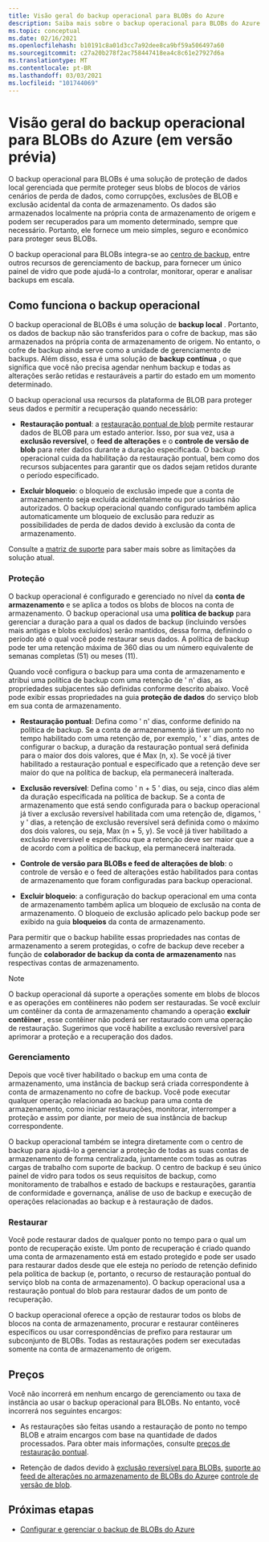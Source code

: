```yaml
---
title: Visão geral do backup operacional para BLOBs do Azure
description: Saiba mais sobre o backup operacional para BLOBs do Azure (em versão prévia).
ms.topic: conceptual
ms.date: 02/16/2021
ms.openlocfilehash: b10191c8a01d3cc7a92dee8ca9bf59a506497a60
ms.sourcegitcommit: c27a20b278f2ac758447418ea4c8c61e27927d6a
ms.translationtype: MT
ms.contentlocale: pt-BR
ms.lasthandoff: 03/03/2021
ms.locfileid: "101744069"
---
```

# <a name="overview-of-operational-backup-for-azure-blobs-in-preview"></a>Visão geral do backup operacional para BLOBs do Azure (em versão prévia)

O backup operacional para BLOBs é uma solução de proteção de dados local gerenciada que permite proteger seus blobs de blocos de vários cenários de perda de dados, como corrupções, exclusões de BLOB e exclusão acidental da conta de armazenamento. Os dados são armazenados localmente na própria conta de armazenamento de origem e podem ser recuperados para um momento determinado, sempre que necessário. Portanto, ele fornece um meio simples, seguro e econômico para proteger seus BLOBs.

O backup operacional para BLOBs integra-se ao [centro de backup](backup-center-overview.md), entre outros recursos de gerenciamento de backup, para fornecer um único painel de vidro que pode ajudá-lo a controlar, monitorar, operar e analisar backups em escala.

## <a name="how-operational-backup-works"></a>Como funciona o backup operacional

O backup operacional de BLOBs é uma solução de **backup local** . Portanto, os dados de backup não são transferidos para o cofre de backup, mas são armazenados na própria conta de armazenamento de origem. No entanto, o cofre de backup ainda serve como a unidade de gerenciamento de backups. Além disso, essa é uma solução de **backup contínua** , o que significa que você não precisa agendar nenhum backup e todas as alterações serão retidas e restauráveis a partir do estado em um momento determinado.

O backup operacional usa recursos da plataforma de BLOB para proteger seus dados e permitir a recuperação quando necessário:

- **Restauração pontual**: a [restauração pontual de blob](https://docs.microsoft.com/azure/storage/blobs/point-in-time-restore-overview) permite restaurar dados de BLOB para um estado anterior. Isso, por sua vez, usa a **exclusão reversível**, o **feed de alterações** e o **controle de versão de blob** para reter dados durante a duração especificada. O backup operacional cuida da habilitação da restauração pontual, bem como dos recursos subjacentes para garantir que os dados sejam retidos durante o período especificado.

- **Excluir bloqueio**: o bloqueio de exclusão impede que a conta de armazenamento seja excluída acidentalmente ou por usuários não autorizados. O backup operacional quando configurado também aplica automaticamente um bloqueio de exclusão para reduzir as possibilidades de perda de dados devido à exclusão da conta de armazenamento.

Consulte a [matriz de suporte](blob-backup-support-matrix.md) para saber mais sobre as limitações da solução atual.

### <a name="protection"></a>Proteção

O backup operacional é configurado e gerenciado no nível da **conta de armazenamento** e se aplica a todos os blobs de blocos na conta de armazenamento. O backup operacional usa uma **política de backup** para gerenciar a duração para a qual os dados de backup (incluindo versões mais antigas e blobs excluídos) serão mantidos, dessa forma, definindo o período até o qual você pode restaurar seus dados. A política de backup pode ter uma retenção máxima de 360 dias ou um número equivalente de semanas completas (51) ou meses (11).

Quando você configura o backup para uma conta de armazenamento e atribui uma política de backup com uma retenção de ' n' dias, as propriedades subjacentes são definidas conforme descrito abaixo. Você pode exibir essas propriedades na guia **proteção de dados** do serviço blob em sua conta de armazenamento.

- **Restauração pontual**: Defina como ' n' dias, conforme definido na política de backup. Se a conta de armazenamento já tiver um ponto no tempo habilitado com uma retenção de, por exemplo, ' x ' dias, antes de configurar o backup, a duração da restauração pontual será definida para o maior dos dois valores, que é Max (n, x). Se você já tiver habilitado a restauração pontual e especificado que a retenção deve ser maior do que na política de backup, ela permanecerá inalterada.

- **Exclusão reversível**: Defina como ' n + 5 ' dias, ou seja, cinco dias além da duração especificada na política de backup. Se a conta de armazenamento que está sendo configurada para o backup operacional já tiver a exclusão reversível habilitada com uma retenção de, digamos, ' y ' dias, a retenção de exclusão reversível será definida como o máximo dos dois valores, ou seja, Max (n + 5, y). Se você já tiver habilitado a exclusão reversível e especificou que a retenção deve ser maior que a de acordo com a política de backup, ela permanecerá inalterada.

- **Controle de versão para BLOBs e feed de alterações de blob**: o controle de versão e o feed de alterações estão habilitados para contas de armazenamento que foram configuradas para backup operacional.

- **Excluir bloqueio**: a configuração do backup operacional em uma conta de armazenamento também aplica um bloqueio de exclusão na conta de armazenamento. O bloqueio de exclusão aplicado pelo backup pode ser exibido na guia **bloqueios** da conta de armazenamento.

Para permitir que o backup habilite essas propriedades nas contas de armazenamento a serem protegidas, o cofre de backup deve receber a função de **colaborador de backup da conta de armazenamento** nas respectivas contas de armazenamento.

>[!NOTE]
>O backup operacional dá suporte a operações somente em blobs de blocos e as operações em contêineres não podem ser restauradas. Se você excluir um contêiner da conta de armazenamento chamando a operação **excluir contêiner** , esse contêiner não poderá ser restaurado com uma operação de restauração. Sugerimos que você habilite a exclusão reversível para aprimorar a proteção e a recuperação dos dados.

### <a name="management"></a>Gerenciamento

Depois que você tiver habilitado o backup em uma conta de armazenamento, uma instância de backup será criada correspondente à conta de armazenamento no cofre de backup. Você pode executar qualquer operação relacionada ao backup para uma conta de armazenamento, como iniciar restaurações, monitorar, interromper a proteção e assim por diante, por meio de sua instância de backup correspondente.

O backup operacional também se integra diretamente com o centro de backup para ajudá-lo a gerenciar a proteção de todas as suas contas de armazenamento de forma centralizada, juntamente com todas as outras cargas de trabalho com suporte de backup. O centro de backup é seu único painel de vidro para todos os seus requisitos de backup, como monitoramento de trabalhos e estado de backups e restaurações, garantia de conformidade e governança, análise de uso de backup e execução de operações relacionadas ao backup e à restauração de dados.

### <a name="restore"></a>Restaurar

Você pode restaurar dados de qualquer ponto no tempo para o qual um ponto de recuperação existe. Um ponto de recuperação é criado quando uma conta de armazenamento está em estado protegido e pode ser usado para restaurar dados desde que ele esteja no período de retenção definido pela política de backup (e, portanto, o recurso de restauração pontual do serviço blob na conta de armazenamento). O backup operacional usa a restauração pontual do blob para restaurar dados de um ponto de recuperação.

O backup operacional oferece a opção de restaurar todos os blobs de blocos na conta de armazenamento, procurar e restaurar contêineres específicos ou usar correspondências de prefixo para restaurar um subconjunto de BLOBs. Todas as restaurações podem ser executadas somente na conta de armazenamento de origem.

## <a name="pricing"></a>Preços

Você não incorrerá em nenhum encargo de gerenciamento ou taxa de instância ao usar o backup operacional para BLOBs. No entanto, você incorrerá nos seguintes encargos:

- As restaurações são feitas usando a restauração de ponto no tempo BLOB e atraim encargos com base na quantidade de dados processados. Para obter mais informações, consulte [preços de restauração pontual](https://docs.microsoft.com/azure/storage/blobs/point-in-time-restore-overview#pricing-and-billing).

- Retenção de dados devido à [exclusão reversível para BLOBs](https://docs.microsoft.com/azure/storage/blobs/soft-delete-blob-overview), [suporte ao feed de alterações no armazenamento de BLOBs do Azure](https://docs.microsoft.com/azure/storage/blobs/storage-blob-change-feed)e [controle de versão de blob](https://docs.microsoft.com/azure/storage/blobs/versioning-overview).

## <a name="next-steps"></a>Próximas etapas

- [Configurar e gerenciar o backup de BLOBs do Azure](blob-backup-configure-manage.md)
